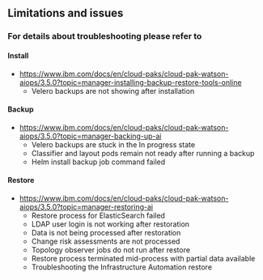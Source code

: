 ## Limitations and issues

### For details about troubleshooting please refer to
#### Install
- https://www.ibm.com/docs/en/cloud-paks/cloud-pak-watson-aiops/3.5.0?topic=manager-installing-backup-restore-tools-online
    - Velero backups are not showing after installation

#### Backup
- https://www.ibm.com/docs/en/cloud-paks/cloud-pak-watson-aiops/3.5.0?topic=manager-backing-up-ai
    - Velero backups are stuck in the In progress state
    - Classifier and layout pods remain not ready after running a backup
    - Helm install backup job command failed

#### Restore
- https://www.ibm.com/docs/en/cloud-paks/cloud-pak-watson-aiops/3.5.0?topic=manager-restoring-ai
    - Restore process for ElasticSearch failed
    - LDAP user login is not working after restoration
    - Data is not being processed after restoration
    - Change risk assessments are not processed
    - Topology observer jobs do not run after restore
    - Restore process terminated mid-process with partial data available
    - Troubleshooting the Infrastructure Automation restore